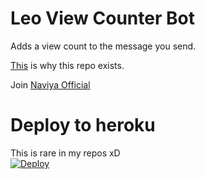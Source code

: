 # Leo View Counter Bot
Adds a view count to the message you send.   
   
[This](https://t.me/OpensourceTG/29905) is why this repo exists.   
   
   
Join [Naviya Official](https://t.me/new_ehi)

# Deploy to heroku
This is rare in my repos xD   
[![Deploy](https://www.herokucdn.com/deploy/button.svg)](https://heroku.com/deploy)
